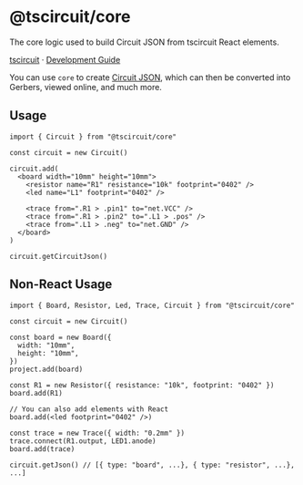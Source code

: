 # @tscircuit/core

The core logic used to build Circuit JSON from tscircuit React elements.

[tscircuit](https://github.com/tscircuit/tscircuit) &middot; [Development Guide](./docs/DEVELOPMENT.md)

You can use `core` to create [Circuit JSON](https://github.com/tscircuit/circuit-json), which can then
be converted into Gerbers, viewed online, and much more.

## Usage

```tsx
import { Circuit } from "@tscircuit/core"

const circuit = new Circuit()

circuit.add(
  <board width="10mm" height="10mm">
    <resistor name="R1" resistance="10k" footprint="0402" />
    <led name="L1" footprint="0402" />

    <trace from=".R1 > .pin1" to="net.VCC" />
    <trace from=".R1 > .pin2" to=".L1 > .pos" />
    <trace from=".L1 > .neg" to="net.GND" />
  </board>
)

circuit.getCircuitJson()
```

## Non-React Usage

```tsx
import { Board, Resistor, Led, Trace, Circuit } from "@tscircuit/core"

const circuit = new Circuit()

const board = new Board({
  width: "10mm",
  height: "10mm",
})
project.add(board)

const R1 = new Resistor({ resistance: "10k", footprint: "0402" })
board.add(R1)

// You can also add elements with React
board.add(<led footprint="0402" />)

const trace = new Trace({ width: "0.2mm" })
trace.connect(R1.output, LED1.anode)
board.add(trace)

circuit.getJson() // [{ type: "board", ...}, { type: "resistor", ...}, ...]
```
